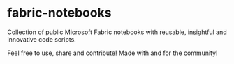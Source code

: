 # fabric-notebooks
Collection of public Microsoft Fabric notebooks with reusable, insightful and innovative code scripts.

Feel free to use, share and contribute! Made with and for the community!
